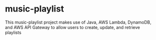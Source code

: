 # music-playlist
This music-playlist project makes use of Java, AWS Lambda, DynamoDB, and AWS API Gateway to allow users to create,
update, and retrieve playlists


